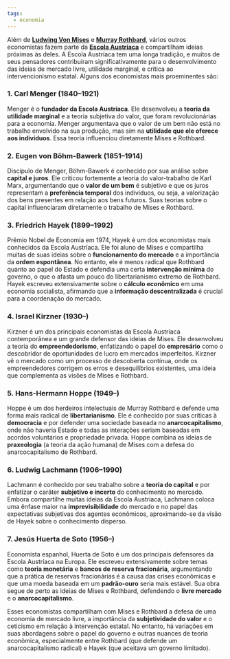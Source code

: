 ```yaml
---
tags:
  - economia
---
```

Além de **[Ludwing Von Mises](Ludwing%20Von%20Mises.md)** e **[Murray Rothbard](Murray%20Rothbard.md)**, vários outros economistas fazem parte da **[Escola Austríaca](Escola%20Austríaca.md)** e compartilham ideias próximas às deles. A Escola Austríaca tem uma longa tradição, e muitos de seus pensadores contribuíram significativamente para o desenvolvimento das ideias de mercado livre, utilidade marginal, e crítica ao intervencionismo estatal. Alguns dos economistas mais proeminentes são:

### 1. **Carl Menger** (1840–1921)
Menger é o **fundador da Escola Austríaca**. Ele desenvolveu a **teoria da utilidade marginal** e a teoria subjetiva do valor, que foram revolucionárias para a economia. Menger argumentava que o valor de um bem não está no trabalho envolvido na sua produção, mas sim na **utilidade que ele oferece aos indivíduos**. Essa teoria influenciou diretamente Mises e Rothbard.

### 2. **Eugen von Böhm-Bawerk** (1851–1914)
Discípulo de Menger, Böhm-Bawerk é conhecido por sua análise sobre **capital e juros**. Ele criticou fortemente a teoria do valor-trabalho de Karl Marx, argumentando que o **valor de um bem** é subjetivo e que os juros representam a **preferência temporal** dos indivíduos, ou seja, a valorização dos bens presentes em relação aos bens futuros. Suas teorias sobre o capital influenciaram diretamente o trabalho de Mises e Rothbard.

### 3. **Friedrich Hayek** (1899–1992)
Prêmio Nobel de Economia em 1974, Hayek é um dos economistas mais conhecidos da Escola Austríaca. Ele foi aluno de Mises e compartilha muitas de suas ideias sobre o **funcionamento do mercado** e a importância da **ordem espontânea**. No entanto, ele é menos radical que Rothbard quanto ao papel do Estado e defendia uma certa **intervenção mínima** do governo, o que o afasta um pouco do libertarianismo extremo de Rothbard. Hayek escreveu extensivamente sobre o **cálculo econômico** em uma economia socialista, afirmando que a **informação descentralizada** é crucial para a coordenação do mercado.

### 4. **Israel Kirzner** (1930–)
Kirzner é um dos principais economistas da Escola Austríaca contemporânea e um grande defensor das ideias de Mises. Ele desenvolveu a teoria do **empreendedorismo**, enfatizando o papel do **empresário** como o descobridor de oportunidades de lucro em mercados imperfeitos. Kirzner vê o mercado como um processo de descoberta contínua, onde os empreendedores corrigem os erros e desequilíbrios existentes, uma ideia que complementa as visões de Mises e Rothbard.

### 5. **Hans-Hermann Hoppe** (1949–)
Hoppe é um dos herdeiros intelectuais de Murray Rothbard e defende uma forma mais radical de **libertarianismo**. Ele é conhecido por suas críticas à **democracia** e por defender uma sociedade baseada no **anarcocapitalismo**, onde não haveria Estado e todas as interações seriam baseadas em acordos voluntários e propriedade privada. Hoppe combina as ideias de **praxeologia** (a teoria da ação humana) de Mises com a defesa do anarcocapitalismo de Rothbard.

### 6. **Ludwig Lachmann** (1906–1990)
Lachmann é conhecido por seu trabalho sobre a **teoria do capital** e por enfatizar o caráter **subjetivo e incerto** do conhecimento no mercado. Embora compartilhe muitas ideias da Escola Austríaca, Lachmann coloca uma ênfase maior na **imprevisibilidade** do mercado e no papel das expectativas subjetivas dos agentes econômicos, aproximando-se da visão de Hayek sobre o conhecimento disperso.

### 7. **Jesús Huerta de Soto** (1956–)
Economista espanhol, Huerta de Soto é um dos principais defensores da Escola Austríaca na Europa. Ele escreveu extensivamente sobre temas como **teoria monetária** e **bancos de reserva fracionária**, argumentando que a prática de reservas fracionárias é a causa das crises econômicas e que uma moeda baseada em um **padrão-ouro** seria mais estável. Sua obra segue de perto as ideias de Mises e Rothbard, defendendo o **livre mercado** e o **anarcocapitalismo**.

Esses economistas compartilham com Mises e Rothbard a defesa de uma economia de mercado livre, a importância da **subjetividade do valor** e o ceticismo em relação à intervenção estatal. No entanto, há variações em suas abordagens sobre o papel do governo e outras nuances de teoria econômica, especialmente entre Rothbard (que defende um anarcocapitalismo radical) e Hayek (que aceitava um governo limitado).